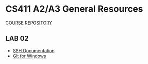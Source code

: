 # CS411 A2/A3 General Resources

[COURSE REPOSITORY](https://github.com/dcmaglione/CS411-Spring2023)

## LAB 02

- [SSH Documentation](https://docs.github.com/en/authentication/connecting-to-github-with-ssh)
- [Git for Windows](https://gitforwindows.org/)
